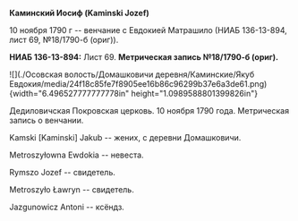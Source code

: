 **Каминский Иосиф (Kaminski Jozef)**

10 ноября 1790 г -- венчание с Евдокией Матрашило (НИАБ 136-13-894, лист
69, №18/1790-б (ориг)).

**НИАБ 136-13-894:** Лист 69. **Метрическая запись №18/1790-б (ориг).**

![](./Осовская волость/Домашковичи деревня/Каминские/Якуб Евдокия/media/24f18c85fe7f8905ee16b86c96299b37e6a3de61.png){width="6.496527777777778in"
height="1.0989588801399826in"}

Дедиловичская Покровская церковь. 10 ноября 1790 года. Метрическая
запись о венчании.

Kamski \[Kaminski\] Jakub -- жених, с деревни Домашковичи.

Metroszyłowna Ewdokia -- невеста.

Rymszo Jozef -- свидетель.

Metroszyło Ławryn -- свидетель.

Jazgunowicz Antoni -- ксёндз.
